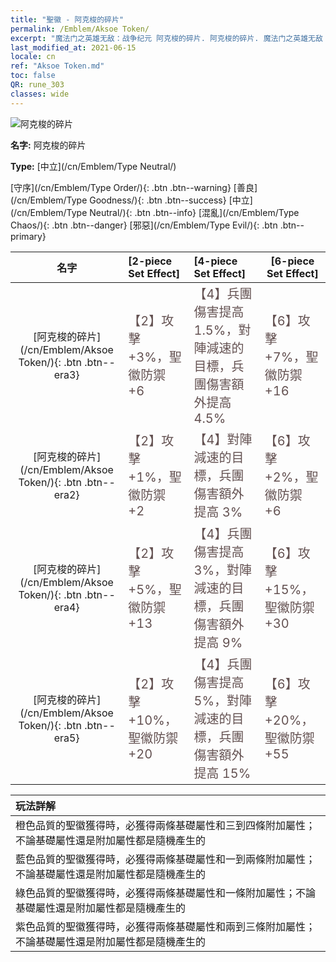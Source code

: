 ```yaml
---
title: "聖徽 - 阿克梭的碎片"
permalink: /Emblem/Aksoe Token/
excerpt: "魔法门之英雄无敌：战争纪元 阿克梭的碎片. 阿克梭的碎片. 魔法门之英雄无敌：战争纪元 聖徽 阿克梭的碎片. 魔法门之英雄无敌：战争纪元 中立 阿克梭的碎片"
last_modified_at: 2021-06-15
locale: cn
ref: "Aksoe Token.md"
toc: false
QR: rune_303
classes: wide
---
```


  ![阿克梭的碎片](/images/r/rune_icon_303.png)

 **名字:** 阿克梭的碎片

 **Type:** [中立](/cn/Emblem/Type Neutral/)

  [守序](/cn/Emblem/Type Order/){: .btn .btn--warning}   [善良](/cn/Emblem/Type Goodness/){: .btn .btn--success}   [中立](/cn/Emblem/Type Neutral/){: .btn .btn--info}   [混亂](/cn/Emblem/Type Chaos/){: .btn .btn--danger}   [邪惡](/cn/Emblem/Type Evil/){: .btn .btn--primary} 

  |  名字    | [2-piece Set Effect] | [4-piece Set Effect] | [6-piece Set Effect]  | 
  |:-----------------------:|:-------------------|:-----------------|----------------| 
  | [阿克梭的碎片](/cn/Emblem/Aksoe Token/){: .btn .btn--era3} | <span style="color: #645252;font-size:20px">【2】攻擊 +3%，聖徽防禦 +6</span> | <span style="color: #645252;font-size:20px">【4】兵團傷害提高 1.5%，對陣減速的目標，兵團傷害額外提高 4.5%</span> | <span style="color: #645252;font-size:20px">【6】攻擊 +7%，聖徽防禦 +16</span> | 
  | [阿克梭的碎片](/cn/Emblem/Aksoe Token/){: .btn .btn--era2} | <span style="color: #645252;font-size:20px">【2】攻擊 +1%，聖徽防禦 +2</span> | <span style="color: #645252;font-size:20px">【4】對陣減速的目標，兵團傷害額外提高 3%</span> | <span style="color: #645252;font-size:20px">【6】攻擊 +2%，聖徽防禦 +6</span> | 
  | [阿克梭的碎片](/cn/Emblem/Aksoe Token/){: .btn .btn--era4} | <span style="color: #645252;font-size:20px">【2】攻擊 +5%，聖徽防禦 +13</span> | <span style="color: #645252;font-size:20px">【4】兵團傷害提高 3%，對陣減速的目標，兵團傷害額外提高 9%</span> | <span style="color: #645252;font-size:20px">【6】攻擊 +15%，聖徽防禦 +30</span> | 
  | [阿克梭的碎片](/cn/Emblem/Aksoe Token/){: .btn .btn--era5} | <span style="color: #645252;font-size:20px">【2】攻擊 +10%，聖徽防禦 +20</span> | <span style="color: #645252;font-size:20px">【4】兵團傷害提高 5%，對陣減速的目標，兵團傷害額外提高 15%</span> | <span style="color: #645252;font-size:20px">【6】攻擊 +20%，聖徽防禦 +55</span> | 

  |         玩法詳解            | 
  |:-------------------------------|
  | 橙色品質的聖徽獲得時，必獲得兩條基礎屬性和三到四條附加屬性；不論基礎屬性還是附加屬性都是隨機產生的 |
  | 藍色品質的聖徽獲得時，必獲得兩條基礎屬性和一到兩條附加屬性；不論基礎屬性還是附加屬性都是隨機產生的 |
  | 綠色品質的聖徽獲得時，必獲得兩條基礎屬性和一條附加屬性；不論基礎屬性還是附加屬性都是隨機產生的 |
  | 紫色品質的聖徽獲得時，必獲得兩條基礎屬性和兩到三條附加屬性；不論基礎屬性還是附加屬性都是隨機產生的 |
